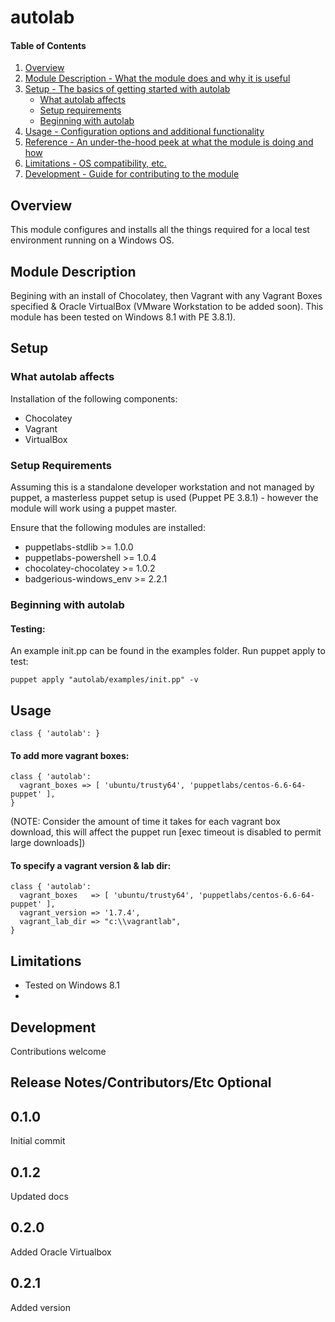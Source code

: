 # autolab

#### Table of Contents

1. [Overview](#overview)
2. [Module Description - What the module does and why it is useful](#module-description)
3. [Setup - The basics of getting started with autolab](#setup)
    * [What autolab affects](#what-autolab-affects)
    * [Setup requirements](#setup-requirements)
    * [Beginning with autolab](#beginning-with-autolab)
4. [Usage - Configuration options and additional functionality](#usage)
5. [Reference - An under-the-hood peek at what the module is doing and how](#reference)
5. [Limitations - OS compatibility, etc.](#limitations)
6. [Development - Guide for contributing to the module](#development)

## Overview

This module configures and installs all the things required for a local test environment running on a Windows OS.

## Module Description

Begining with an install of Chocolatey, then Vagrant with any Vagrant Boxes specified & Oracle VirtualBox (VMware Workstation to be added soon). 
This module has been tested on Windows 8.1 with PE 3.8.1).

## Setup

### What autolab affects

Installation of the following components: 
- Chocolatey
- Vagrant
- VirtualBox

### Setup Requirements

Assuming this is a standalone developer workstation and not managed by puppet, a masterless puppet setup is used (Puppet PE 3.8.1) - however the module will work using a puppet master.

Ensure that the following modules are installed:
- puppetlabs-stdlib >= 1.0.0
- puppetlabs-powershell >= 1.0.4
- chocolatey-chocolatey >= 1.0.2
- badgerious-windows_env >= 2.2.1


### Beginning with autolab

#### Testing:
An example init.pp can be found in the examples folder. 
Run puppet apply to test:
```
puppet apply "autolab/examples/init.pp" -v
```

## Usage
```
class { 'autolab': }
```

#### To add more vagrant boxes:
```
class { 'autolab':
  vagrant_boxes => [ 'ubuntu/trusty64', 'puppetlabs/centos-6.6-64-puppet' ],
}
```
(NOTE: Consider the amount of time it takes for each vagrant box download, this will affect the puppet run [exec timeout is disabled to permit large downloads])


#### To specify a vagrant version & lab dir:
```
class { 'autolab':
  vagrant_boxes   => [ 'ubuntu/trusty64', 'puppetlabs/centos-6.6-64-puppet' ],
  vagrant_version => '1.7.4',
  vagrant_lab_dir => "c:\\vagrantlab",
}
```


## Limitations

- Tested on Windows 8.1
- 
## Development

Contributions welcome

## Release Notes/Contributors/Etc **Optional**

## 0.1.0
Initial commit

## 0.1.2
Updated docs

## 0.2.0
Added Oracle Virtualbox

## 0.2.1
Added version